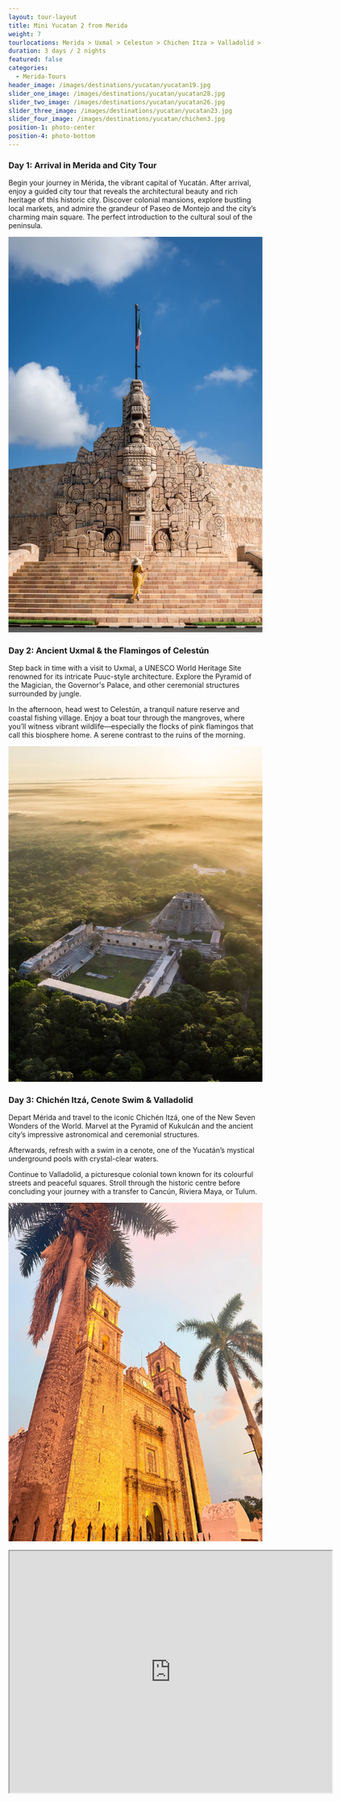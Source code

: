 ```yaml
---
layout: tour-layout
title: Mini Yucatan 2 from Merida
weight: 7
tourlocations: Merida > Uxmal > Celestun > Chichen Itza > Valladolid > Riviera Maya
duration: 3 days / 2 nights
featured: false
categories:
  - Merida-Tours
header_image: /images/destinations/yucatan/yucatan19.jpg
slider_one_image: /images/destinations/yucatan/yucatan28.jpg
slider_two_image: /images/destinations/yucatan/yucatan26.jpg
slider_three_image: /images/destinations/yucatan/yucatan23.jpg
slider_four_image: /images/destinations/yucatan/chichen3.jpg
position-1: photo-center
position-4: photo-bottom
---
```



### Day 1: Arrival in Merida and City Tour

Begin your journey in Mérida, the vibrant capital of Yucatán. After arrival, enjoy a guided city tour that reveals the architectural beauty and rich heritage of this historic city. Discover colonial mansions, explore bustling local markets, and admire the grandeur of Paseo de Montejo and the city’s charming main square. The perfect introduction to the cultural soul of the peninsula.

![](/images/destinations/yucatan/yucatan13.jpg)

### Day 2: Ancient Uxmal & the Flamingos of Celestún

Step back in time with a visit to Uxmal, a UNESCO World Heritage Site renowned for its intricate Puuc-style architecture. Explore the Pyramid of the Magician, the Governor's Palace, and other ceremonial structures surrounded by jungle.

In the afternoon, head west to Celestún, a tranquil nature reserve and coastal fishing village. Enjoy a boat tour through the mangroves, where you’ll witness vibrant wildlife—especially the flocks of pink flamingos that call this biosphere home. A serene contrast to the ruins of the morning.

![](/images/destinations/yucatan/yucatan19.jpg)

### Day 3: Chichén Itzá, Cenote Swim & Valladolid

Depart Mérida and travel to the iconic Chichén Itzá, one of the New Seven Wonders of the World. Marvel at the Pyramid of Kukulcán and the ancient city’s impressive astronomical and ceremonial structures.

Afterwards, refresh with a swim in a cenote, one of the Yucatán’s mystical underground pools with crystal-clear waters.

Continue to Valladolid, a picturesque colonial town known for its colourful streets and peaceful squares. Stroll through the historic centre before concluding your journey with a transfer to Cancún, Riviera Maya, or Tulum.

![](/images/destinations/yucatan/valladolid4.jpg)

<div class="map-container">

<iframe src="https://www.google.com/maps/d/u/0/embed?mid=1psZ1WXaS_o1uYcjkvFct-7H2RYM8dAQ&ehbc=2E312F&noprof=1" width="640" height="480"></iframe>

</div>

&nbsp;